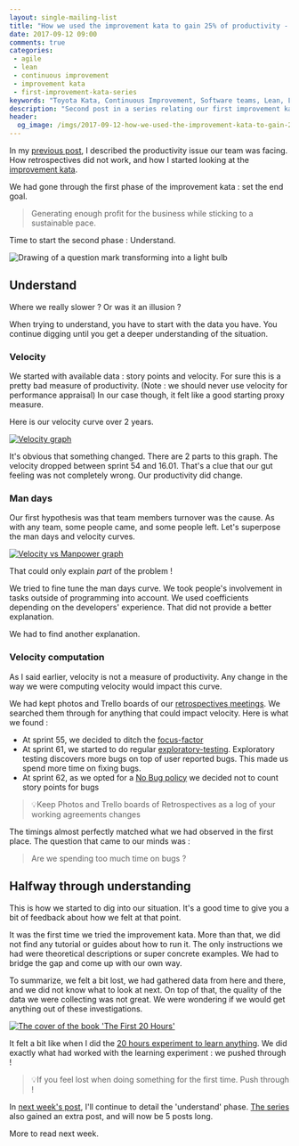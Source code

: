 ```yaml
---
layout: single-mailing-list
title: "How we used the improvement kata to gain 25% of productivity - Part 2"
date: 2017-09-12 09:00
comments: true
categories:
 - agile
 - lean
 - continuous improvement
 - improvement kata
 - first-improvement-kata-series
keywords: "Toyota Kata, Continuous Improvement, Software teams, Lean, Lean Software, Agile, Scrum, Measure, Data"
description: "Second post in a series relating our first improvement kata. Covers the first half of the 'understand' phase, where we start to have suspicions about the way we were handling bugs."
header:
  og_image: /imgs/2017-09-12-how-we-used-the-improvement-kata-to-gain-25-percent-of-productivity-part-2/question-light.jpeg
---
```

In my [previous post](/how-we-used-the-improvement-kata-to-gain-25-percent-of-productivity-part-1/), I described the productivity issue our team was facing. How retrospectives did not work, and how I started looking at the [improvement kata](http://www-personal.umich.edu/~mrother/The_Improvement_Kata.html).

We had gone through the first phase of the improvement kata : set the end goal.

> Generating enough profit for the business while sticking to a sustainable pace.

Time to start the second phase : Understand.

![Drawing of a question mark transforming into a light bulb]({{site.url}}{{site.baseurl}}/imgs/2017-09-12-how-we-used-the-improvement-kata-to-gain-25-percent-of-productivity-part-2/question-light.jpeg)

## Understand

Where we really slower ? Or was it an illusion ?

When trying to understand, you have to start with the data you have. You continue digging until you get a deeper understanding of the situation.

### Velocity

We started with available data : story points and velocity. For sure this is a pretty bad measure of productivity. (Note : we should never use velocity for performance appraisal) In our case though, it felt like a good starting proxy measure.

Here is our velocity curve over 2 years.

[![Velocity graph]({{site.url}}{{site.baseurl}}/imgs/2017-09-12-how-we-used-the-improvement-kata-to-gain-25-percent-of-productivity-part-2/velocity-small.jpg)]({{site.url}}/imgs/2017-09-12-how-we-used-the-improvement-kata-to-gain-25-percent-of-productivity-part-2/velocity.jpg)

It's obvious that something changed. There are 2 parts to this graph. The velocity dropped between sprint 54 and 16.01. That's a clue that our gut feeling was not completely wrong. Our productivity did change.

### Man days

Our first hypothesis was that team members turnover was the cause. As with any team, some people came, and some people left. Let's superpose the man days and velocity curves.

[![Velocity vs Manpower graph]({{site.url}}{{site.baseurl}}/imgs/2017-09-12-how-we-used-the-improvement-kata-to-gain-25-percent-of-productivity-part-2/velocity-vs-manpower-small.jpg)]({{site.url}}/imgs/2017-09-12-how-we-used-the-improvement-kata-to-gain-25-percent-of-productivity-part-2/velocity-vs-manpower.jpg)

That could only explain _part_ of the problem !

We tried to fine tune the man days curve. We took people's involvement in tasks outside of programming into account. We used coefficients depending on the developers' experience. That did not provide a better explanation.

We had to find another explanation.

### Velocity computation

As I said earlier, velocity is not a measure of productivity. Any change in the way we were computing velocity would impact this curve.

We had kept photos and Trello boards of our [retrospectives meetings](/trellospectives-remote-retrospectives-with-trello/). We searched them through for anything that could impact velocity. Here is what we found :

* At sprint 55, we decided to ditch the [focus-factor](https://www.scrum.org/resources/deadly-disease-focus-factor)
* At sprint 61, we started to do regular [exploratory-testing](/how-we-started-exploratory-testing/). Exploratory testing discovers more bugs on top of user reported bugs. This made us spend more time on fixing bugs.
* At sprint 62, as we opted for a [No Bug policy](https://medium.com/quality-functions/the-zero-bug-policy-b0bd987be684) we decided not to count story points for bugs

> 💡Keep Photos and Trello boards of Retrospectives as a log of your working agreements changes

The timings almost perfectly matched what we had observed in the first place. The question that came to our minds was :

> Are we spending too much time on bugs ?

## Halfway through understanding

This is how we started to dig into our situation. It's a good time to give you a bit of feedback about how we felt at that point.

It was the first time we tried the improvement kata. More than that, we did not find any tutorial or guides about how to run it. The only instructions we had were theoretical descriptions or super concrete examples. We had to bridge the gap and come up with our own way.

To summarize, we felt a bit lost, we had gathered data from here and there, and we did not know what to look at next. On top of that, the quality of the data we were collecting was not great. We were wondering if we would get anything out of these investigations.

[![The cover of the book 'The First 20 Hours']({{site.url}}{{site.baseurl}}/imgs/2017-09-12-how-we-used-the-improvement-kata-to-gain-25-percent-of-productivity-part-2/the-first-20-hours.jpg)](https://www.amazon.com/First-20-Hours-Learn-Anything/dp/1591846943/ref=sr_1_1?tag=pbourgau-20&amp;ie=UTF8&qid=1483258282&sr=8-1&keywords=the+first+20+hours)

It felt a bit like when I did the [20 hours experiment to learn anything](/how-i-got-my-feet-wet-with-machine-learning-with-the-first-20-hours/). We did exactly what had worked with the learning experiment : we pushed through !

> 💡If you feel lost when doing something for the first time. Push through !

In [next week's post](/how-we-used-the-improvement-kata-to-gain-25-percent-of-productivity-part-3/), I'll continue to detail the 'understand' phase. [The series]({{site.baseurl}}/categories/#first-improvement-kata-series) also gained an extra post, and will now be 5 posts long.

More to read next week.
